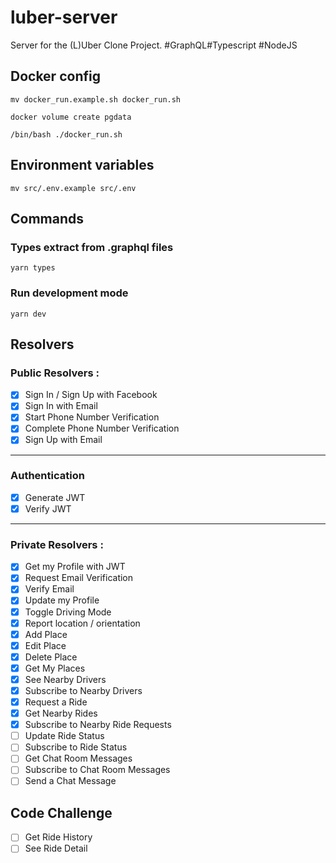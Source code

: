 # luber-server

Server for the (L)Uber Clone Project. #GraphQL#Typescript #NodeJS

## Docker config

```
mv docker_run.example.sh docker_run.sh

docker volume create pgdata

/bin/bash ./docker_run.sh
```

## Environment variables

```
mv src/.env.example src/.env
```

## Commands

### Types extract from .graphql files

```
yarn types
```

### Run development mode

```
yarn dev
```

## Resolvers

### Public Resolvers :

- [x] Sign In / Sign Up with Facebook
- [x] Sign In with Email
- [x] Start Phone Number Verification
- [x] Complete Phone Number Verification
- [x] Sign Up with Email

---

### Authentication

- [x] Generate JWT
- [x] Verify JWT

---

### Private Resolvers :

- [x] Get my Profile with JWT
- [x] Request Email Verification
- [x] Verify Email
- [x] Update my Profile
- [x] Toggle Driving Mode
- [x] Report location / orientation
- [x] Add Place
- [x] Edit Place
- [x] Delete Place
- [x] Get My Places
- [x] See Nearby Drivers
- [x] Subscribe to Nearby Drivers
- [x] Request a Ride
- [x] Get Nearby Rides
- [x] Subscribe to Nearby Ride Requests
- [ ] Update Ride Status
- [ ] Subscribe to Ride Status
- [ ] Get Chat Room Messages
- [ ] Subscribe to Chat Room Messages
- [ ] Send a Chat Message

## Code Challenge

- [ ] Get Ride History
- [ ] See Ride Detail
